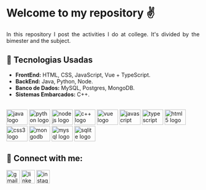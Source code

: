 # Welcome to my repository ✌

<p align="justify">In this repository I post the activities I do at college. It's divided by the bimester and the subject.</p>

## 🚀 Tecnologias Usadas

- **FrontEnd:** HTML, CSS, JavaScript, Vue + TypeScript.
- **BackEnd:** Java, Python, Node.
- **Banco de Dados:** MySQL, Postgres, MongoDB.
- **Sistemas Embarcados:** C++.

<br>

<div>
  <img src="https://cdn.jsdelivr.net/gh/devicons/devicon/icons/java/java-plain.svg" width="55" height="40" alt="java logo"/>
  <img src="https://cdn.jsdelivr.net/gh/devicons/devicon/icons/python/python-plain.svg" width="55" height="40" alt="python logo"/>
  <img src="https://cdn.jsdelivr.net/gh/devicons/devicon/icons/nodejs/nodejs-plain.svg" width="55" height="40" alt="nodejs logo"/>
  <img src="https://cdn.jsdelivr.net/gh/devicons/devicon/icons/cplusplus/cplusplus-plain.svg" width="55" height="40" alt="c++ logo"/>
  <img src="https://cdn.jsdelivr.net/gh/devicons/devicon/icons/vuejs/vuejs-original.svg" width="55" height="40" alt="vue logo"/>
  <img src="https://cdn.jsdelivr.net/gh/devicons/devicon/icons/javascript/javascript-plain.svg" width="55" height="40" alt="javascript logo"/>
  <img src="https://cdn.jsdelivr.net/gh/devicons/devicon/icons/typescript/typescript-original.svg" width="55" height="40" alt="typescript logo"/>
  <img src="https://cdn.jsdelivr.net/gh/devicons/devicon/icons/html5/html5-plain.svg" width="55" height="40" alt="html5 logo"/>
  <img src="https://cdn.jsdelivr.net/gh/devicons/devicon/icons/css3/css3-plain.svg" width="55" height="40" alt="css3 logo"/>
  <img src="https://cdn.jsdelivr.net/gh/devicons/devicon/icons/mongodb/mongodb-plain.svg" width="55" height="40" alt="mongodb logo"/>
  <img src="https://cdn.jsdelivr.net/gh/devicons/devicon/icons/mysql/mysql-original.svg" width="55" height="40" alt="mysql logo"/>
  <img src="https://cdn.jsdelivr.net/gh/devicons/devicon/icons/sqlite/sqlite-plain.svg" width="55" height="40" alt="sqlite logo"/>
</div>

## 🔗 Connect with me:

<a href="mailto:guimattos205@gmail.com" target="_blank"><img src="https://img.shields.io/static/v1?message=Gmail&logo=gmail&label=&color=EA4335&logoColor=white&labelColor=&style=for-the-badge" height="35" alt="gmail logo" /></a>
<a href="https://www.linkedin.com/in/guilherme-mattos-conde/" target="_blank"><img src="https://img.shields.io/static/v1?message=Linkedin&logo=linkedin&label=&color=0A66C2&logoColor=white&labelColor=&style=for-the-badge" height="35" alt="linkedin logo" /></a>
<a href="https://instagram.com/gui.conde17" target="_blank"><img src="https://img.shields.io/static/v1?message=Instagram&logo=instagram&label=&color=E4405F&logoColor=white&labelColor=&style=for-the-badge" height="35" alt="instagram logo" /></a>

